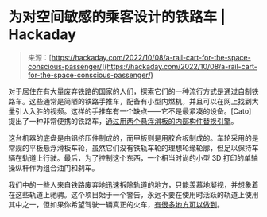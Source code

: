 <!--yml

类别：未分类

日期：2024-05-27 14:35:44

-->

# 为对空间敏感的乘客设计的铁路车 | Hackaday

> 来源：[https://hackaday.com/2022/10/08/a-rail-cart-for-the-space-conscious-passenger/](https://hackaday.com/2022/10/08/a-rail-cart-for-the-space-conscious-passenger/)

对于居住在有大量废弃铁路的国家的人们，探索它们的一种流行方式是通过自制铁路车。这些通常是简陋的铁路手推车，配备有小型内燃机，并且可以在网上找到大量引人入胜的视频。这样的手推车有一个缺点——它不是最紧凑的设备。[Cato] 提出了一种非常便携的铁路车，[通过用两个悬浮滑板的内部构件替换引擎](https://tech.cato.cat/railkart.html)。

这台机器的底盘是由铝挤压件制成的，而甲板则是用胶合板制成的。车轮采用的是常规的平板悬浮滑板车轮，虽然它们没有铁轨车轮的理想轮缘轮廓，但足以保持车辆在轨道上行驶。最后，为了控制这个东西，一个相当时尚的小型 3D 打印的单轴操纵杆作为组合油门和刹车。

我们中的一些人来自铁路废弃地迅速拆除轨道的地方，只能羡慕地凝视，并想象着在这些轨道上驰骋。这个项目始于一个警告，永远不要在使用时活跃的轨道上使用其中之一，但如果你希望驾驶一辆真正的火车，[有很多地方可以做到](https://hackaday.com/2016/03/04/rescuing-the-worlds-first-preserved-railway/)。

